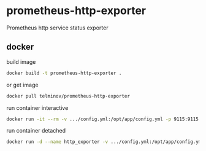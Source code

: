 # prometheus-http-exporter
Prometheus http service status exporter

## docker
build image
```bash
docker build -t prometheus-http-exporter .
```
or get image
```bash
docker pull telminov/prometheus-http-exporter
```

run container interactive
```bash
docker run -it --rm -v .../config.yml:/opt/app/config.yml -p 9115:9115 telminov/prometheus-http-exporter

```

run container detached
```bash
docker run -d --name http_exporter -v .../config.yml:/opt/app/config.yml -p 9115:9115 telminov/prometheus-http-exporter

```

